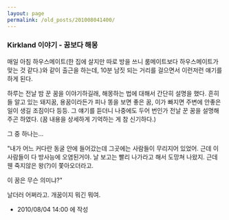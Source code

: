 ```yaml
---
layout: page
permalink: /old_posts/201008041400/
---
```


### Kirkland 이야기 - 꿈보다 해몽

매일 아침 하우스메이트(한 집에 살지만 따로 방을 쓰니 룸메이트보다 하우스메이트가 맞는 것 같다.)와 같이 출근을 하는데, 10분 남짓 되는 거리를 걸으면서 이런저런 얘기를 하게 된다.

하루는 전날 밤 꾼 꿈을 이야기하길래, 해몽하는 법에 대해서 간단히 설명을 했다. 흔히들 알고 있는 돼지꿈, 용꿈이라든가 피나 똥을 보면 좋은 꿈, 이가 빠지면 주변에 안좋은 일이 생길 조짐이다 등등. 그 얘기를 듣더니 나중에도 두어 번인가 전날 꾼 꿈을 설명해주곤 하였다. (꿈 내용을 상세하게 기억하는 게 참 신기하다.)

그 중 하나는...

"내가 어느 커다란 동굴 안에 들어갔는데 그곳에는 사람들이 무리지어 있었어. 근데 이 사람들이 다 방사능에 오염된거야. 날 보고는 빨리 나가라고 해서 도망쳐 나왔지. 근데 웬 죽지않은 왕(?)이 쫓아오더라고. 

이 꿈은 무슨 의미냐?"






날더러 어쩌라고. 개꿈이지 뭐긴 뭐여. 




- 2010/08/04 14:00 에 작성